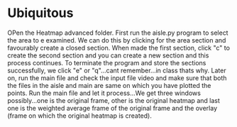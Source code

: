 # Ubiquitous

OPen the Heatmap advanced folder.
First run the aisle.py program to select the area to e examined. We can do this by clicking for the area section and favourably create a closed section.
When made the first section, click "c" to create the second section and you can create a new section and this process continues. To terminate the program and store the sections successfully, we click "e" or "q"...cant remember...in class thats why.
Later on, run the main file and check the input file video and make sure that both the files in the aisle and main are same on which you have plotted the points.
Run the main file and let it process...We get three windows possibly...one is the original frame, other is the original heatmap and last one is the weighted average frame of the original frame and the overlay (frame on which the original heatmap is created).
